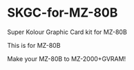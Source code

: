 # SKGC-for-MZ-80B
Super Kolour Graphic Card kit for MZ-80B

This is for MZ-80B

Make your MZ-80B to MZ-2000+GVRAM!


